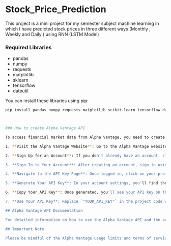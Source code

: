 # Stock_Price_Prediction
This project is a mini project for my semester subject machine learning in which I have predicted stock prices in three different ways (Monthly , Weekly and Daily ) using RNN (LSTM Model) 

### Required Libraries

- pandas
- numpy
- requests
- matplotlib
- sklearn
- tensorflow
- dateutil

You can install these libraries using pip:

```bash
pip install pandas numpy requests matplotlib scikit-learn tensorflow dateutil



### How to create Alpha Vantage API

To access financial market data from Alpha Vantage, you need to create an API key. Follow these steps to obtain your API key:

1. **Visit the Alpha Vantage Website**: Go to the Alpha Vantage website at [https://www.alphavantage.co/](https://www.alphavantage.co/).

2. **Sign Up for an Account**: If you don't already have an account, click on "Sign Up" and provide the required information to create an account.

3. **Sign In to Your Account**: After creating an account, sign in using your credentials.

4. **Navigate to the API Key Page**: Once logged in, click on your profile icon at the top right corner of the page. From the dropdown menu, select "My Account."

5. **Generate Your API Key**: In your account settings, you'll find the option to "Create API Key." Click on it, and Alpha Vantage will generate an API key for you.

6. **Copy Your API Key**: Once generated, you'll see your API key on the screen. Copy this key and keep it secure.

7. **Use Your API Key**: Replace `"YOUR_API_KEY"` in the project code with your actual Alpha Vantage API key to access financial market data.

## Alpha Vantage API Documentation

For detailed information on how to use the Alpha Vantage API and the available endpoints, refer to the official Alpha Vantage API documentation at [https://www.alphavantage.co/documentation/](https://www.alphavantage.co/documentation/). The documentation provides examples and explanations of API requests, response formats, and more.

## Important Note

Please be mindful of the Alpha Vantage usage limits and terms of service while using the API. Different API plans have different usage limits, so make sure to review the terms to avoid any disruptions in accessing data.
